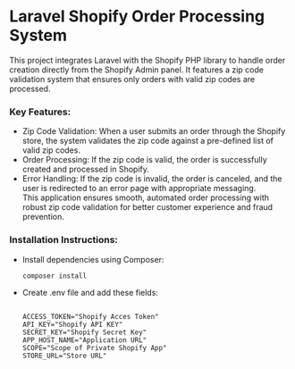 <h1>Laravel Shopify Order Processing System</h1>

<p>This project integrates Laravel with the Shopify PHP library to handle order creation directly from the Shopify Admin panel. It features a zip code validation system that ensures only orders with valid zip codes are processed.</p>

<h3>Key Features:</h3>
<ul>
<li>Zip Code Validation: When a user submits an order through the Shopify store, the system validates the zip code against a pre-defined list of valid zip codes.</li>
<li>Order Processing: If the zip code is valid, the order is successfully created and processed in Shopify.</li>
<li>Error Handling: If the zip code is invalid, the order is canceled, and the user is redirected to an error page with appropriate messaging.</li>
This application ensures smooth, automated order processing with robust zip code validation for better customer experience and fraud prevention. 
</ul>

<h3>Installation Instructions:</h3>
<ul>
    <li>
        <p>Install dependencies using Composer:</p>
        <pre><code>composer install</code></pre>
    </li>
    <li>
        <p>Create .env file and add these fields:</p>
        <pre><code>
ACCESS_TOKEN="Shopify Acces Token"
API_KEY="Shopify API KEY"
SECRET_KEY="Shopify Secret Key"
APP_HOST_NAME="Application URL"
SCOPE="Scope of Private Shopify App"
STORE_URL="Store URL"
        </code></pre>
    </li>
</ul>
